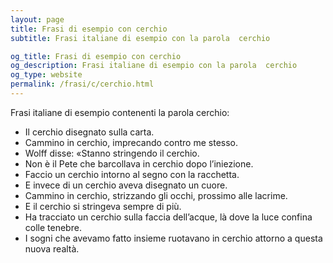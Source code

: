 ```yaml
---
layout: page
title: Frasi di esempio con cerchio 
subtitle: Frasi italiane di esempio con la parola  cerchio

og_title: Frasi di esempio con cerchio 
og_description: Frasi italiane di esempio con la parola  cerchio
og_type: website
permalink: /frasi/c/cerchio.html
---
```


Frasi italiane di esempio contenenti la parola cerchio:


- Il cerchio disegnato sulla carta.
- Cammino in cerchio, imprecando contro me stesso.
- Wolff disse: «Stanno stringendo il cerchio.
- Non è il Pete che barcollava in cerchio dopo l’iniezione.
- Faccio un cerchio intorno al segno con la racchetta.
- E invece di un cerchio aveva disegnato un cuore.
- Cammino in cerchio, strizzando gli occhi, prossimo alle lacrime.
- E il cerchio si stringeva sempre di più.
- Ha tracciato un cerchio sulla faccia dell’acque, là dove la luce confina colle tenebre.
- I sogni che avevamo fatto insieme ruotavano in cerchio attorno a questa nuova realtà.
